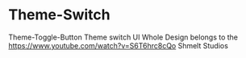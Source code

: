 # Theme-Switch
Theme-Toggle-Button Theme switch UI Whole Design belongs to the https://www.youtube.com/watch?v=S6T6hrc8cQo Shmelt Studios

